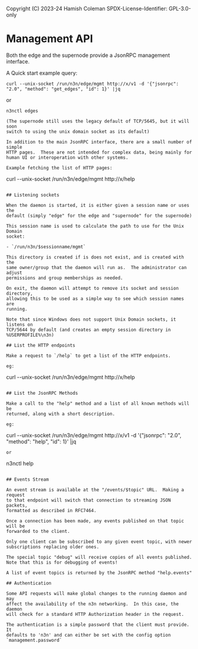 Copyright (C) 2023-24 Hamish Coleman
SPDX-License-Identifier: GPL-3.0-only

# Management API

Both the edge and the supernode provide a JsonRPC management interface.

A Quick start example query:
```
curl --unix-socket /run/n3n/edge/mgmt http://x/v1 -d '{"jsonrpc": "2.0", "method": "get_edges", "id": 1}' |jq
```
or
```
n3nctl edges

(The supernode still uses the legacy default of TCP/5645, but it will soon
switch to using the unix domain socket as its default)

In addition to the main JsonRPC interface, there are a small number of simple
HTTP pages.  These are not intended for complex data, being mainly for
human UI or interoperation with other systems.

Example fetching the list of HTTP pages:
```
curl --unix-socket /run/n3n/edge/mgmt http://x/help
```

## Listening sockets

When the daemon is started, it is either given a session name or uses the
default (simply "edge" for the edge and "supernode" for the supernode)

This session name is used to calculate the path to use for the Unix Domain
socket:

- `/run/n3n/$sessionname/mgmt`

This directory is created if is does not exist, and is created with the
same owner/group that the daemon will run as.  The administrator can adjust
permissions and group memberships as needed.

On exit, the daemon will attempt to remove its socket and session directory,
allowing this to be used as a simple way to see which session names are
running.

Note that since Windows does not support Unix Domain sockets, it listens on
TCP/5644 by default (and creates an empty session directory in
%USERPROFILE%\n3n)

## List the HTTP endpoints

Make a request to `/help` to get a list of the HTTP endpoints.

eg:
```
curl --unix-socket /run/n3n/edge/mgmt http://x/help
```

## List the JsonRPC Methods

Make a call to the "help" method and a list of all known methods will be
returned, along with a short description.

eg:
```
curl --unix-socket /run/n3n/edge/mgmt http://x/v1 -d '{"jsonrpc": "2.0", "method": "help", "id": 1}' |jq
```
or
```
n3nctl help
```

## Events Stream

An event stream is available at the "/events/$topic" URL.  Making a request
to that endpoint will switch that connection to streaming JSON packets,
formatted as described in RFC7464.

Once a connection has been made, any events published on that topic will be
forwarded to the client.

Only one client can be subscribed to any given event topic, with newer
subscriptions replacing older ones.

The special topic "debug" will receive copies of all events published.
Note that this is for debugging of events!

A list of event topics is returned by the JsonRPC method "help.events"

## Authentication

Some API requests will make global changes to the running daemon and may
affect the availability of the n3n networking.  In this case, the daemon
will check for a standard HTTP Authorization header in the request.

The authentication is a simple password that the client must provide. It
defaults to 'n3n' and can either be set with the config option
`management.password`
